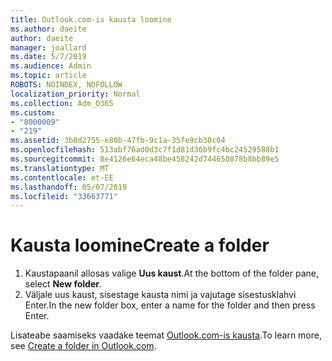 ```yaml
---
title: Outlook.com-is kausta loomine
ms.author: daeite
author: daeite
manager: joallard
ms.date: 5/7/2019
ms.audience: Admin
ms.topic: article
ROBOTS: NOINDEX, NOFOLLOW
localization_priority: Normal
ms.collection: Adm_O365
ms.custom:
- "8000009"
- "219"
ms.assetid: 3b8d2755-e80b-47fb-9c1a-35fe9cb30c04
ms.openlocfilehash: 513abf76ad0d3c7f1d81d36b9fc4bc24529588b1
ms.sourcegitcommit: 8e4126e64eca48be458242d744650878b8bb89e5
ms.translationtype: MT
ms.contentlocale: et-EE
ms.lasthandoff: 05/07/2019
ms.locfileid: "33663771"
---
```

# <a name="create-a-folder"></a><span data-ttu-id="430b5-102">Kausta loomine</span><span class="sxs-lookup"><span data-stu-id="430b5-102">Create a folder</span></span>

1. <span data-ttu-id="430b5-103">Kaustapaanil allosas valige **Uus kaust**.</span><span class="sxs-lookup"><span data-stu-id="430b5-103">At the bottom of the folder pane, select **New folder**.</span></span>
2. <span data-ttu-id="430b5-104">Väljale uus kaust, sisestage kausta nimi ja vajutage sisestusklahvi Enter.</span><span class="sxs-lookup"><span data-stu-id="430b5-104">In the new folder box, enter a name for the folder and then press Enter.</span></span>

<span data-ttu-id="430b5-105">Lisateabe saamiseks vaadake teemat [Outlook.com-is kausta](https://go.microsoft.com/fwlink/p/?linkid=873114).</span><span class="sxs-lookup"><span data-stu-id="430b5-105">To learn more, see [Create a folder in Outlook.com](https://go.microsoft.com/fwlink/p/?linkid=873114).</span></span>
